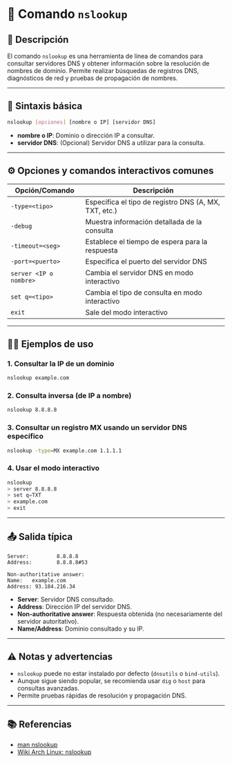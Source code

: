 <!-- filepath: /home/zheiar/github/networking-linux-tools/docs/nslookup.md -->

# 🔎 Comando `nslookup`

## 🧾 Descripción

El comando `nslookup` es una herramienta de línea de comandos para consultar servidores DNS y obtener información sobre la resolución de nombres de dominio. Permite realizar búsquedas de registros DNS, diagnósticos de red y pruebas de propagación de nombres.

---

## 🧪 Sintaxis básica

```bash
nslookup [opciones] [nombre o IP] [servidor DNS]
```

- **nombre o IP**: Dominio o dirección IP a consultar.
- **servidor DNS**: (Opcional) Servidor DNS a utilizar para la consulta.

---

## ⚙️ Opciones y comandos interactivos comunes

| Opción/Comando         | Descripción                                              |
|----------------------- |---------------------------------------------------------|
| `-type=<tipo>`         | Especifica el tipo de registro DNS (A, MX, TXT, etc.)   |
| `-debug`               | Muestra información detallada de la consulta            |
| `-timeout=<seg>`       | Establece el tiempo de espera para la respuesta         |
| `-port=<puerto>`       | Especifica el puerto del servidor DNS                   |
| `server <IP o nombre>` | Cambia el servidor DNS en modo interactivo              |
| `set q=<tipo>`         | Cambia el tipo de consulta en modo interactivo          |
| `exit`                 | Sale del modo interactivo                               |

---

## 🧑‍💻 Ejemplos de uso

### 1. Consultar la IP de un dominio

```bash
nslookup example.com
```

### 2. Consulta inversa (de IP a nombre)

```bash
nslookup 8.8.8.8
```

### 3. Consultar un registro MX usando un servidor DNS específico

```bash
nslookup -type=MX example.com 1.1.1.1
```

### 4. Usar el modo interactivo

```bash
nslookup
> server 8.8.8.8
> set q=TXT
> example.com
> exit
```

---

## 📤 Salida típica

```
Server:         8.8.8.8
Address:        8.8.8.8#53

Non-authoritative answer:
Name:   example.com
Address: 93.184.216.34
```

- **Server**: Servidor DNS consultado.
- **Address**: Dirección IP del servidor DNS.
- **Non-authoritative answer**: Respuesta obtenida (no necesariamente del servidor autoritativo).
- **Name/Address**: Dominio consultado y su IP.

---

## ⚠️ Notas y advertencias

- `nslookup` puede no estar instalado por defecto (`dnsutils` o `bind-utils`).
- Aunque sigue siendo popular, se recomienda usar `dig` o `host` para consultas avanzadas.
- Permite pruebas rápidas de resolución y propagación DNS.

---

## 📚 Referencias

- [man nslookup](https://man7.org/linux/man-pages/man1/nslookup.1.html)
- [Wiki Arch Linux: nslookup](https://wiki.archlinux.org/title/Nslookup)